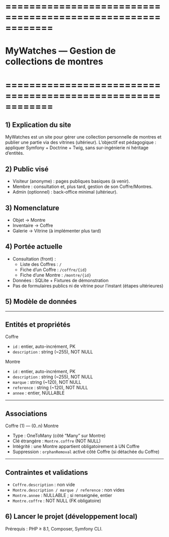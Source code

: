 # ============================================================
#	MyWatches — Gestion de collections de montres
# ============================================================

## 1) Explication du site
MyWatches est un site pour gérer une collection personnelle de montres et publier une partie via des vitrines (ultérieur). L’objectif est pédagogique : appliquer Symfony + Doctrine + Twig, sans sur-ingénierie ni héritage d’entités.

## 2) Public visé
- Visiteur (anonyme) : pages publiques basiques (à venir).
- Membre : consultation et, plus tard, gestion de son Coffre/Montres.
- Admin (optionnel) : back-office minimal (ultérieur).

## 3) Nomenclature
- Objet      → Montre  
- Inventaire → Coffre  
- Galerie    → Vitrine (à implémenter plus tard)

## 4) Portée actuelle
- Consultation (front) :
  - Liste des Coffres : `/`
  - Fiche d’un Coffre : `/coffre/{id}`
  - Fiche d’une Montre : `/montre/{id}`
- Données : SQLite + Fixtures de démonstration
- Pas de formulaires publics ni de vitrine pour l’instant (étapes ultérieures)

## 5) Modèle de données
------------------------------------------------------------
Entités et propriétés
------------------------------------------------------------

Coffre
- `id`          : entier, auto-incrément, PK
- `description` : string (~255), NOT NULL

Montre
- `id`          : entier, auto-incrément, PK
- `description` : string (~255), NOT NULL
- `marque`      : string (~120), NOT NULL
- `reference`   : string (~120), NOT NULL
- `annee`       : entier, NULLABLE

------------------------------------------------------------
Associations
------------------------------------------------------------

Coffre (1) — (0..n) Montre
- Type          : OneToMany (côté “Many” sur Montre)
- Clé étrangère : `Montre.coffre` (NOT NULL)
- Intégrité     : une Montre appartient obligatoirement à UN Coffre
- Suppression   : `orphanRemoval` activé côté Coffre (si détachée du Coffre)

------------------------------------------------------------
Contraintes et validations
------------------------------------------------------------

- `Coffre.description` : non vide
- `Montre.description / marque / reference` : non vides
- `Montre.annee` : NULLABLE ; si renseignée, entier
- `Montre.coffre` : NOT NULL (FK obligatoire)

## 6) Lancer le projet (développement local)
Prérequis : PHP ≥ 8.1, Composer, Symfony CLI.
